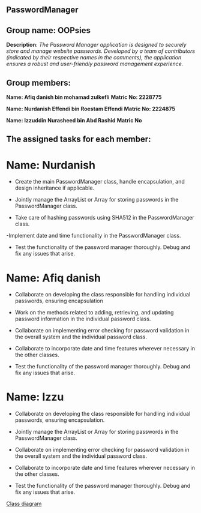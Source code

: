 ## PasswordManager

## Group name: OOPsies     

**Description**: *The Password Manager application is designed to securely store and manage website passwords. Developed by a team of contributors (indicated by their respective names in the comments), the application ensures a robust and user-friendly password management experience.*

## Group members: 

**Name:  Afiq danish bin mohamad zulkefli**
**Matric No: 2228775**

**Name: Nurdanish Effendi bin Roestam Effendi**
**Matric No: 2224875**

**Name: Izzuddin Nurasheed bin Abd Rashid**
**Matric No**

## The assigned tasks for each member: 

# Name: Nurdanish

- Create the main PasswordManager class, handle encapsulation, and design inheritance if applicable.

- Jointly manage the ArrayList or Array for storing passwords in the PasswordManager class.

- Take care of hashing passwords using SHA512 in the PasswordManager class.

-Implement date and time functionality in the PasswordManager class.

- Test the functionality of the password manager thoroughly.
Debug and fix any issues that arise.


# Name: Afiq danish 

- Collaborate on developing the class responsible for handling individual passwords, ensuring encapsulation

- Work on the methods related to adding, retrieving, and updating password information in the individual password class.

- Collaborate on implementing error checking for password validation in the overall system and the individual password class.

- Collaborate to incorporate date and time features wherever necessary in the other classes.

- Test the functionality of the password manager thoroughly.
Debug and fix any issues that arise.

# Name: Izzu

- Collaborate on developing the class responsible for handling individual passwords, ensuring encapsulation.

- Jointly manage the ArrayList or Array for storing passwords in the PasswordManager class.

- Collaborate on implementing error checking for password validation in the overall system and the individual password class.

- Collaborate to incorporate date and time features wherever necessary in the other classes.

- Test the functionality of the password manager thoroughly.
Debug and fix any issues that arise.



[Class diagram](https://docs.google.com/document/d/152oTLROKgamGHCiuh446cFzVv5dsuFzF82SR7t__Bww/edit?usp=sharing)




                